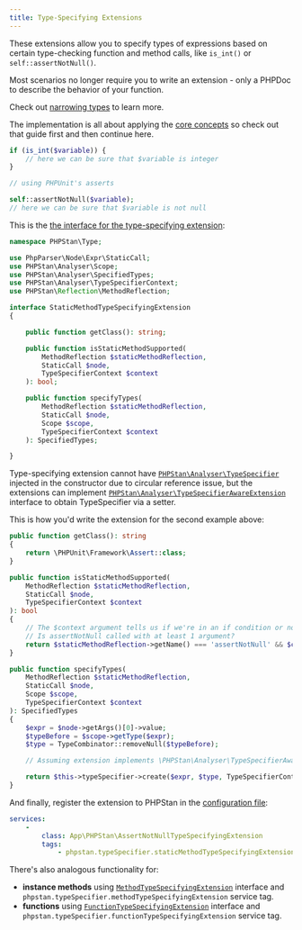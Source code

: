 ```yaml
---
title: Type-Specifying Extensions
---
```


These extensions allow you to specify types of expressions based on certain type-checking function and method calls, like `is_int()` or `self::assertNotNull()`.

<div class="bg-blue-100 border-l-4 border-blue-500 text-blue-700 p-4 mb-4" role="alert">

Most scenarios no longer require you to write an extension - only a PHPDoc to describe the behavior of your function.

Check out [narrowing types](/writing-php-code/narrowing-types#custom-type-checking-functions-and-methods) to learn more.

</div>

The implementation is all about applying the [core concepts](/developing-extensions/core-concepts) so check out that guide first and then continue here.

```php
if (is_int($variable)) {
    // here we can be sure that $variable is integer
}
```

```php
// using PHPUnit's asserts

self::assertNotNull($variable);
// here we can be sure that $variable is not null
```

This is the [the interface for the type-specifying extension](https://apiref.phpstan.org/1.9.x/PHPStan.Type.StaticMethodTypeSpecifyingExtension.html):

```php
namespace PHPStan\Type;

use PhpParser\Node\Expr\StaticCall;
use PHPStan\Analyser\Scope;
use PHPStan\Analyser\SpecifiedTypes;
use PHPStan\Analyser\TypeSpecifierContext;
use PHPStan\Reflection\MethodReflection;

interface StaticMethodTypeSpecifyingExtension
{

	public function getClass(): string;

	public function isStaticMethodSupported(
		MethodReflection $staticMethodReflection,
		StaticCall $node,
		TypeSpecifierContext $context
	): bool;

	public function specifyTypes(
		MethodReflection $staticMethodReflection,
		StaticCall $node,
		Scope $scope,
		TypeSpecifierContext $context
	): SpecifiedTypes;

}
```

Type-specifying extension cannot have [`PHPStan\Analyser\TypeSpecifier`](https://apiref.phpstan.org/1.9.x/PHPStan.Analyser.TypeSpecifier.html) injected in the constructor due to circular reference issue, but the extensions can implement [`PHPStan\Analyser\TypeSpecifierAwareExtension`](https://apiref.phpstan.org/1.9.x/PHPStan.Analyser.TypeSpecifierAwareExtension.html) interface to obtain TypeSpecifier via a setter.

This is how you'd write the extension for the second example above:

```php
public function getClass(): string
{
	return \PHPUnit\Framework\Assert::class;
}

public function isStaticMethodSupported(
	MethodReflection $staticMethodReflection,
	StaticCall $node,
	TypeSpecifierContext $context
): bool
{
	// The $context argument tells us if we're in an if condition or not (as in this case).
	// Is assertNotNull called with at least 1 argument?
	return $staticMethodReflection->getName() === 'assertNotNull' && $context->null() && isset($node->getArgs()[0]);
}

public function specifyTypes(
	MethodReflection $staticMethodReflection,
	StaticCall $node,
	Scope $scope,
	TypeSpecifierContext $context
): SpecifiedTypes
{
	$expr = $node->getArgs()[0]->value;
	$typeBefore = $scope->getType($expr);
	$type = TypeCombinator::removeNull($typeBefore);

	// Assuming extension implements \PHPStan\Analyser\TypeSpecifierAwareExtension

	return $this->typeSpecifier->create($expr, $type, TypeSpecifierContext::createTruthy());
}
```

And finally, register the extension to PHPStan in the [configuration file](/config-reference):

```yaml
services:
	-
		class: App\PHPStan\AssertNotNullTypeSpecifyingExtension
		tags:
			- phpstan.typeSpecifier.staticMethodTypeSpecifyingExtension
```

There's also analogous functionality for:

* **instance methods** using [`MethodTypeSpecifyingExtension`](https://apiref.phpstan.org/1.9.x/PHPStan.Type.MethodTypeSpecifyingExtension.html) interface and `phpstan.typeSpecifier.methodTypeSpecifyingExtension` service tag.
* **functions** using [`FunctionTypeSpecifyingExtension`](https://apiref.phpstan.org/1.9.x/PHPStan.Type.FunctionTypeSpecifyingExtension.html) interface and `phpstan.typeSpecifier.functionTypeSpecifyingExtension` service tag.
